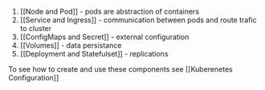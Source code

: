 1. [[Node and Pod]] - pods are abstraction of containers
2. [[Service and Ingress]] - communication between pods and route trafic to cluster
3. [[ConfigMaps and Secret]] - external configuration
4. [[Volumes]] - data persistance 
5. [[Deployment and Statefulset]] - replications 

To see how to create and use these components see [[Kuberenetes  Configuration]]